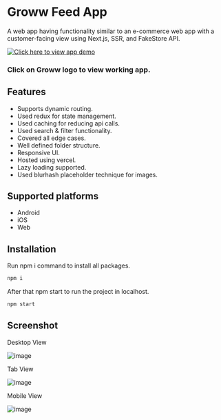 # Groww Feed App
A web app having functionality similar to an e-commerce web app with a customer-facing
view using Next.js, SSR, and FakeStore API.

[![Click here to view app demo](https://upload.wikimedia.org/wikipedia/commons/b/bb/Groww_app_logo.png)](https://growwmart-raiprabh-growwin.vercel.app/)
### Click on Groww logo to view working app.
## Features
* Supports dynamic routing.
* Used redux for state management.
* Used caching for reducing api calls.
* Used search & filter functionality.
* Covered all edge cases.
* Well defined folder structure.
* Responsive UI.
* Hosted using vercel.
* Lazy loading supported.
* Used blurhash placeholder technique for images.
## Supported platforms
* Android
* iOS
* Web
## Installation
Run npm i command to install all packages.
```javascript
npm i
```
After that npm start to run the project in localhost.
```javascript
npm start
```
## Screenshot
Desktop View

![image](https://github.com/prabhashrai02/growwmart/assets/73634195/13d974d1-e8d8-464b-8e8c-900887a472bb)

Tab View

![image](https://github.com/prabhashrai02/growwmart/assets/73634195/34b20b08-acf5-4200-87b6-f89f968fa396)

Mobile View

![image](https://github.com/prabhashrai02/growwmart/assets/73634195/9912db75-7855-47d8-87a4-d51199a3b4ca)


